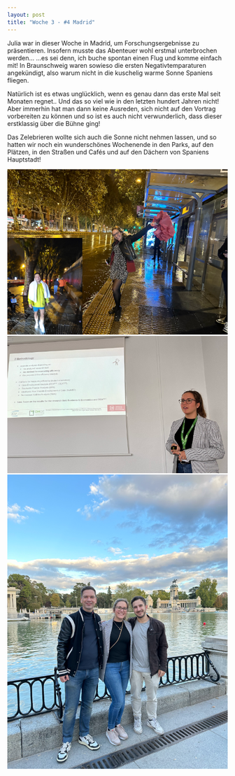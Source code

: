 ```yaml
---
layout: post
title: "Woche 3 - #4 Madrid"
---
```


Julia war in dieser Woche in Madrid, um Forschungsergebnisse zu präsentieren. Insofern musste das Abenteuer wohl erstmal unterbrochen werden... ...es sei denn, ich buche spontan einen Flug und komme einfach mit! In Braunschweig waren sowieso die ersten Negativtemparaturen angekündigt, also warum nicht in die kuschelig warme Sonne Spaniens fliegen.

Natürlich ist es etwas unglücklich, wenn es genau dann das erste Mal seit Monaten regnet.. Und das so viel wie in den letzten hundert Jahren nicht! Aber immerhin hat man dann keine Ausreden, sich nicht auf den Vortrag vorbereiten zu können und so ist es auch nicht verwunderlich, dass dieser erstklassig über die Bühne ging!

Das Zelebrieren wollte sich auch die Sonne nicht nehmen lassen, und so hatten wir noch ein wunderschönes Wochenende in den Parks, auf den Plätzen, in den Straßen und Cafés und auf den Dächern von Spaniens Hauptstadt!


![Regen in Madrid](/images/003_01.png)
![Julia präsentiert](/images/003_02.png)
![Gruppenfoto Park El Retiro](/images/003_03.png)
